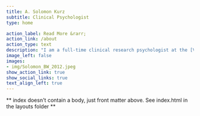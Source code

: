 ```yaml
---
title: A. Solomon Kurz
subtitle: Clinical Psychologist
type: home

action_label: Read More &rarr;
action_link: /about
action_type: text
description: "I am a full-time clinical research psychologist at the [VISN 17 Center of Excellence](https://www.mirecc.va.gov/visn17/), and a part-time adjunct professor at [The Chicago School of Professional Psychology](https://www.thechicagoschool.edu/learn/los-angeles/?utm_campus=105).<br><br><br><br><br><br>Cover photo credit: [Gaetano Catelli](https://www.facebook.com/gaetano.catelli) circa 2012"
image_left: false
images:
- img/Solomon_BW_2012.jpeg
show_action_link: true
show_social_links: true
text_align_left: true
---
```


** index doesn't contain a body, just front matter above.
See index.html in the layouts folder **
